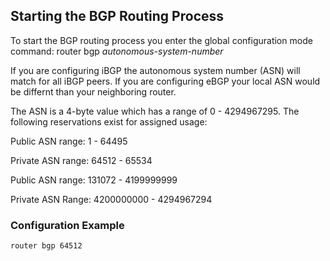 ## Starting the BGP Routing Process

To start the BGP routing process you enter the global configuration mode command: router bgp *autonomous-system-number* 

If you are configuring iBGP the autonomous system number (ASN) will match for all iBGP peers. If you are configuring eBGP your local ASN would be differnt than your neighboring router.

The ASN is a 4-byte value which has a range of 0 - 4294967295. The following reservations exist for assigned usage:

Public ASN range: 1 - 64495

Private ASN range: 64512 - 65534

Public ASN range: 131072 - 4199999999 

Private ASN Range: 4200000000 - 4294967294

### Configuration Example 

```
router bgp 64512
```
